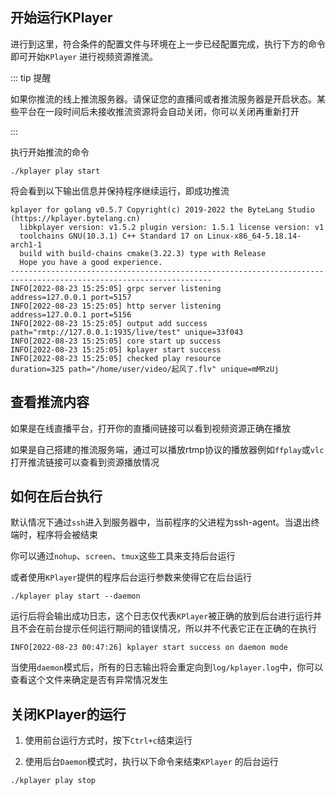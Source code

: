 ## 开始运行KPlayer

进行到这里，符合条件的配置文件与环境在上一步已经配置完成，执行下方的命令即可开始`KPlayer` 进行视频资源推流。

::: tip 提醒

如果你推流的线上推流服务器。请保证您的直播间或者推流服务器是开启状态。某些平台在一段时间后未接收推流资源将会自动关闭，你可以关闭再重新打开

:::



执行开始推流的命令

``` shell
./kplayer play start
```

将会看到以下输出信息并保持程序继续运行，即成功推流

```shell
kplayer for golang v0.5.7 Copyright(c) 2019-2022 the ByteLang Studio (https://kplayer.bytelang.cn)
  libkplayer version: v1.5.2 plugin version: 1.5.1 license version: v1
  toolchains GNU(10.3.1) C++ Standard 17 on Linux-x86_64-5.18.14-arch1-1
  build with build-chains cmake(3.22.3) type with Release
  Hope you have a good experience.
-------------------------------------------------------------------------------------------------------------------
INFO[2022-08-23 15:25:05] grpc server listening                         address=127.0.0.1 port=5157
INFO[2022-08-23 15:25:05] http server listening                         address=127.0.0.1 port=5156
INFO[2022-08-23 15:25:05] output add success                            path="rmtp://127.0.0.1:1935/live/test" unique=33f043
INFO[2022-08-23 15:25:05] core start up success
INFO[2022-08-23 15:25:05] kplayer start success
INFO[2022-08-23 15:25:05] checked play resource                         duration=325 path="/home/user/video/起风了.flv" unique=mMRzUj
```



## 查看推流内容

如果是在线直播平台，打开你的直播间链接可以看到视频资源正确在播放

如果是自己搭建的推流服务端，通过可以播放rtmp协议的播放器例如`ffplay`或`vlc`打开推流链接可以查看到资源播放情况



## 如何在后台执行

默认情况下通过`ssh`进入到服务器中，当前程序的父进程为ssh-agent。当退出终端时，程序将会被结束

你可以通过`nohup`、`screen`、`tmux`这些工具来支持后台运行



或者使用`KPlayer`提供的程序后台运行参数来使得它在后台运行

```shell
./kplayer play start --daemon
```

运行后将会输出成功日志，这个日志仅代表`KPlayer`被正确的放到后台进行运行并且不会在前台提示任何运行期间的错误情况，所以并不代表它正在正确的在执行

```shell
INFO[2022-08-23 00:47:26] kplayer start success on daemon mode
```

当使用`daemon`模式后，所有的日志输出将会重定向到`log/kplayer.log`中，你可以查看这个文件来确定是否有异常情况发生



## 关闭KPlayer的运行

1. 使用前台运行方式时，按下`Ctrl+c`结束运行

   

2. 使用后台`Daemon`模式时，执行以下命令来结束`KPlayer` 的后台运行

```shell
./kplayer play stop
```

